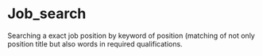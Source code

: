# Job_search
Searching a exact job position by keyword of position (matching of not only position title but also words in required qualifications.
